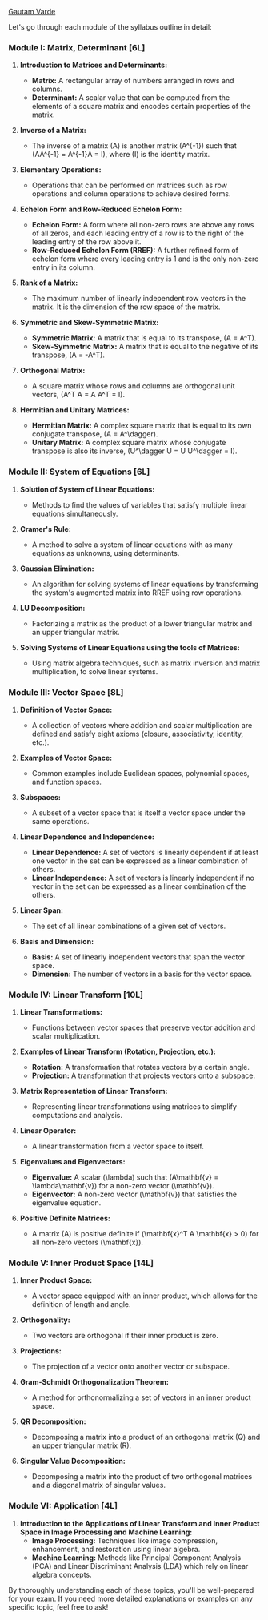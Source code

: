 

[Gautam Varde](https://youtu.be/iOQwRYqjxrA?si=HMwwBrIjO97f7w7V) 


Let's go through each module of the syllabus outline in detail:

### Module I: Matrix, Determinant [6L]

1. **Introduction to Matrices and Determinants:**
   - **Matrix:** A rectangular array of numbers arranged in rows and columns.
   - **Determinant:** A scalar value that can be computed from the elements of a square matrix and encodes certain properties of the matrix.

2. **Inverse of a Matrix:**
   - The inverse of a matrix \(A\) is another matrix \(A^{-1}\) such that \(AA^{-1} = A^{-1}A = I\), where \(I\) is the identity matrix.

3. **Elementary Operations:**
   - Operations that can be performed on matrices such as row operations and column operations to achieve desired forms.

4. **Echelon Form and Row-Reduced Echelon Form:**
   - **Echelon Form:** A form where all non-zero rows are above any rows of all zeros, and each leading entry of a row is to the right of the leading entry of the row above it.
   - **Row-Reduced Echelon Form (RREF):** A further refined form of echelon form where every leading entry is 1 and is the only non-zero entry in its column.

5. **Rank of a Matrix:**
   - The maximum number of linearly independent row vectors in the matrix. It is the dimension of the row space of the matrix.

6. **Symmetric and Skew-Symmetric Matrix:**
   - **Symmetric Matrix:** A matrix that is equal to its transpose, \(A = A^T\).
   - **Skew-Symmetric Matrix:** A matrix that is equal to the negative of its transpose, \(A = -A^T\).

7. **Orthogonal Matrix:**
   - A square matrix whose rows and columns are orthogonal unit vectors, \(A^T A = A A^T = I\).

8. **Hermitian and Unitary Matrices:**
   - **Hermitian Matrix:** A complex square matrix that is equal to its own conjugate transpose, \(A = A^\dagger\).
   - **Unitary Matrix:** A complex square matrix whose conjugate transpose is also its inverse, \(U^\dagger U = U U^\dagger = I\).

### Module II: System of Equations [6L]

1. **Solution of System of Linear Equations:**
   - Methods to find the values of variables that satisfy multiple linear equations simultaneously.

2. **Cramer's Rule:**
   - A method to solve a system of linear equations with as many equations as unknowns, using determinants.

3. **Gaussian Elimination:**
   - An algorithm for solving systems of linear equations by transforming the system's augmented matrix into RREF using row operations.

4. **LU Decomposition:**
   - Factorizing a matrix as the product of a lower triangular matrix and an upper triangular matrix.

5. **Solving Systems of Linear Equations using the tools of Matrices:**
   - Using matrix algebra techniques, such as matrix inversion and matrix multiplication, to solve linear systems.

### Module III: Vector Space [8L]

1. **Definition of Vector Space:**
   - A collection of vectors where addition and scalar multiplication are defined and satisfy eight axioms (closure, associativity, identity, etc.).

2. **Examples of Vector Space:**
   - Common examples include Euclidean spaces, polynomial spaces, and function spaces.

3. **Subspaces:**
   - A subset of a vector space that is itself a vector space under the same operations.

4. **Linear Dependence and Independence:**
   - **Linear Dependence:** A set of vectors is linearly dependent if at least one vector in the set can be expressed as a linear combination of others.
   - **Linear Independence:** A set of vectors is linearly independent if no vector in the set can be expressed as a linear combination of the others.

5. **Linear Span:**
   - The set of all linear combinations of a given set of vectors.

6. **Basis and Dimension:**
   - **Basis:** A set of linearly independent vectors that span the vector space.
   - **Dimension:** The number of vectors in a basis for the vector space.

### Module IV: Linear Transform [10L]

1. **Linear Transformations:**
   - Functions between vector spaces that preserve vector addition and scalar multiplication.

2. **Examples of Linear Transform (Rotation, Projection, etc.):**
   - **Rotation:** A transformation that rotates vectors by a certain angle.
   - **Projection:** A transformation that projects vectors onto a subspace.

3. **Matrix Representation of Linear Transform:**
   - Representing linear transformations using matrices to simplify computations and analysis.

4. **Linear Operator:**
   - A linear transformation from a vector space to itself.

5. **Eigenvalues and Eigenvectors:**
   - **Eigenvalue:** A scalar \(\lambda\) such that \(A\mathbf{v} = \lambda\mathbf{v}\) for a non-zero vector \(\mathbf{v}\).
   - **Eigenvector:** A non-zero vector \(\mathbf{v}\) that satisfies the eigenvalue equation.

6. **Positive Definite Matrices:**
   - A matrix \(A\) is positive definite if \(\mathbf{x}^T A \mathbf{x} > 0\) for all non-zero vectors \(\mathbf{x}\).

### Module V: Inner Product Space [14L]

1. **Inner Product Space:**
   - A vector space equipped with an inner product, which allows for the definition of length and angle.

2. **Orthogonality:**
   - Two vectors are orthogonal if their inner product is zero.

3. **Projections:**
   - The projection of a vector onto another vector or subspace.

4. **Gram-Schmidt Orthogonalization Theorem:**
   - A method for orthonormalizing a set of vectors in an inner product space.

5. **QR Decomposition:**
   - Decomposing a matrix into a product of an orthogonal matrix \(Q\) and an upper triangular matrix \(R\).

6. **Singular Value Decomposition:**
   - Decomposing a matrix into the product of two orthogonal matrices and a diagonal matrix of singular values.

### Module VI: Application [4L]

1. **Introduction to the Applications of Linear Transform and Inner Product Space in Image Processing and Machine Learning:**
   - **Image Processing:** Techniques like image compression, enhancement, and restoration using linear algebra.
   - **Machine Learning:** Methods like Principal Component Analysis (PCA) and Linear Discriminant Analysis (LDA) which rely on linear algebra concepts.

By thoroughly understanding each of these topics, you'll be well-prepared for your exam. If you need more detailed explanations or examples on any specific topic, feel free to ask!